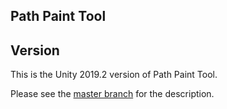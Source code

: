 ## **Path Paint Tool**

## Version
This is the Unity 2019.2 version of Path Paint Tool.

Please see the [master branch](https://github.com/Roland09/PathPaintTool) for the description.
